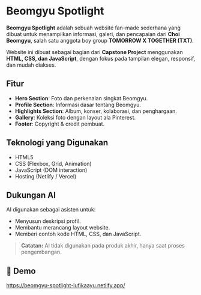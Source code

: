 # Beomgyu Spotlight

**Beomgyu Spotlight** adalah sebuah website fan-made sederhana yang dibuat untuk menampilkan informasi, galeri, dan pencapaian dari **Choi Beomgyu**, salah satu anggota boy group **TOMORROW X TOGETHER (TXT)**.

Website ini dibuat sebagai bagian dari **Capstone Project** menggunakan **HTML, CSS, dan JavaScript**, dengan fokus pada tampilan elegan, responsif, dan mudah diakses.

## Fitur
- **Hero Section**: Foto dan perkenalan singkat Beomgyu.
- **Profile Section**: Informasi dasar tentang Beomgyu.
- **Highlights Section**: Album, konser, kolaborasi, dan penghargaan.
- **Gallery**: Koleksi foto dengan layout ala Pinterest.
- **Footer**: Copyright & credit pembuat.

## Teknologi yang Digunakan
- HTML5
- CSS (Flexbox, Grid, Animation)
- JavaScript (DOM interaction)
- Hosting (Netlify / Vercel)

## Dukungan AI
AI digunakan sebagai asisten untuk:
- Menyusun deskripsi profil.
- Membantu merancang layout website.
- Memberi contoh kode HTML, CSS, dan JavaScript.

> **Catatan:** AI tidak digunakan pada produk akhir, hanya saat proses pengembangan.

## 📸 Demo
https://beomgyu-spotlight-lufikaayu.netlify.app/
